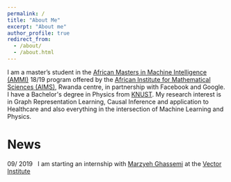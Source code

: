 ```yaml
---
permalink: /
title: "About Me"
excerpt: "About me"
author_profile: true
redirect_from: 
  - /about/
  - /about.html
---
```


I am a master’s student in the [African Masters in Machine Intelligence (AMMI)](www.aimsammi.org) 18/19 program offered by the [African Institute for Mathematical Sciences (AIMS)](https://www.nexteinstein.org/), Rwanda centre, in partnership with Facebook and Google. I have a Bachelor's degree in Physics from [KNUST](https://www.knust.edu.gh). My research interest is in Graph Representation Learning, Causal Inference and application to Healthcare and also everything in the intersection of Machine Learning and Physics.

# News 
09/ 2019  &nbsp;<space>  I am starting an internship with [Marzyeh Ghassemi](http://www.marzyehghassemi.com/) at the [Vector Institute](https://vectorinstitute.ai/)
